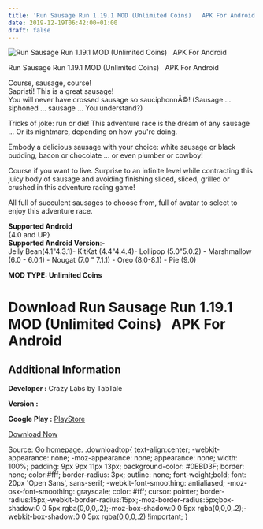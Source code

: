 ```yaml
---
title: 'Run Sausage Run 1.19.1 MOD (Unlimited Coins)   APK For Android'
date: 2019-12-19T06:42:00+01:00
draft: false
---
```


![Run Sausage Run 1.19.1 MOD (Unlimited Coins)   APK For Android](https://i0.wp.com/apkhome.net/wp-content/uploads/2019/11/Run-Sausage-Run.png "Run Sausage Run 1.19.1 MOD (Unlimited Coins)   APK For Android")

  

Run Sausage Run 1.19.1 MOD (Unlimited Coins)   APK For Android

Course, sausage, course!  
Sapristi! This is a great sausage!  
You will never have crossed sausage so sauciphonnÃ©! (Sausage ... siphoned ... sausage ... You understand?)

Tricks of joke: run or die! This adventure race is the dream of any sausage ... Or its nightmare, depending on how you're doing.

Embody a delicious sausage with your choice: white sausage or black pudding, bacon or chocolate ... or even plumber or cowboy!

Course if you want to live. Surprise to an infinite level while contracting this juicy body of sausage and avoiding finishing sliced, sliced, grilled or crushed in this adventure racing game!

All full of succulent sausages to choose from, full of avatar to select to enjoy this adventure race.

**Supported Android**  
{4.0 and UP}  
**Supported Android Version**:-  
Jelly Bean(4.1"4.3.1)- KitKat (4.4"4.4.4)- Lollipop (5.0"5.0.2) - Marshmallow (6.0 - 6.0.1) - Nougat (7.0 " 7.1.1) - Oreo (8.0-8.1) - Pie (9.0)

**MOD TYPE: Unlimited Coins**

Download Run Sausage Run 1.19.1 MOD (Unlimited Coins)   APK For Android
========================================================================

Additional Information
----------------------

**Developer :** Crazy Labs by TabTale

**Version :**

**Google Play :** [PlayStore](https://play.google.com/store/apps/details?id=com.crazylabs.sausage.run)

  

[Download Now](https://store4app.co/post/run-sausage-run-1-19-1-mod-unlimited-coins-apk-for-android_1574433937)

  
Source: [Go homepage.](https://store4app.co/post/run-sausage-run-1-19-1-mod-unlimited-coins-apk-for-android_1574433937) .downloadtop{ text-align:center; -webkit-appearance: none; -moz-appearance: none; appearance: none; width: 100%; padding: 9px 9px 11px 13px; background-color: #0EBD3F; border: none; color:#fff; border-radius: 3px; outline: none; font-weight;bold; font: 20px 'Open Sans', sans-serif; -webkit-font-smoothing: antialiased; -moz-osx-font-smoothing: grayscale; color: #fff; cursor: pointer; border-radius:15px;-webkit-border-radius:15px;-moz-border-radius:5px;box-shadow:0 0 5px rgba(0,0,0,.2);-moz-box-shadow:0 0 5px rgba(0,0,0,.2);-webkit-box-shadow:0 0 5px rgba(0,0,0,.2) !important; }